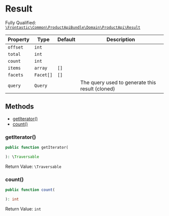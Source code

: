 #  Result

Fully Qualified: [`\Frontastic\Common\ProductApiBundle\Domain\ProductApi\Result`](../../../../../src/php/ProductApiBundle/Domain/ProductApi/Result.php)



Property|Type|Default|Description
--------|----|-------|-----------
`offset`|`int`||
`total`|`int`||
`count`|`int`||
`items`|`array`|`[]`|
`facets`|`Facet[]`|`[]`|
`query`|`Query`||The query used to generate this result (cloned)

## Methods

* [getIterator()](#getiterator)
* [count()](#count)


### getIterator()


```php
public function getIterator(
    
): \Traversable
```







Return Value: `\Traversable`

### count()


```php
public function count(
    
): int
```







Return Value: `int`

